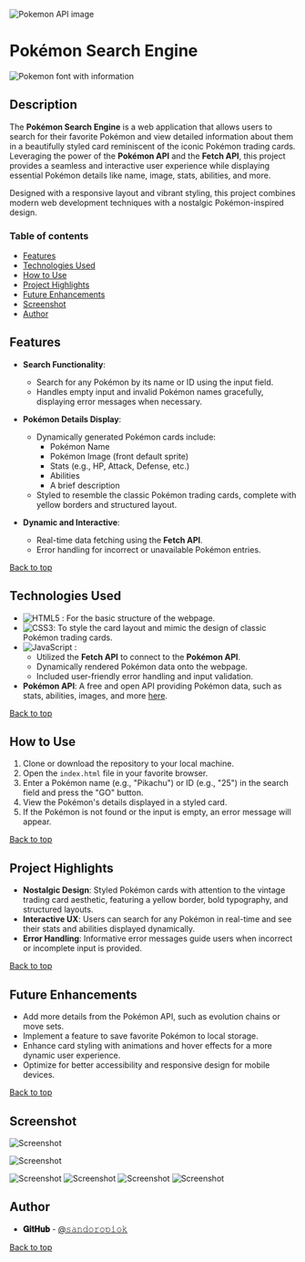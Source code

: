 ![Pokemon API image](./assets/logo-img.png)

# Pokémon Search Engine

![Pokemon font with information](./assets/logo-info.png)

## Description

The **Pokémon Search Engine** is a web application that allows users to search for their favorite Pokémon and view detailed information about them in a beautifully styled card reminiscent of the iconic Pokémon trading cards. Leveraging the power of the **Pokémon API** and the **Fetch API**, this project provides a seamless and interactive user experience while displaying essential Pokémon details like name, image, stats, abilities, and more.

Designed with a responsive layout and vibrant styling, this project combines modern web development techniques with a nostalgic Pokémon-inspired design.

### Table of contents

- [Features](#features)
- [Technologies Used](#technologies-used)
- [How to Use](#how-to-use)
- [Project Highlights](#project-highlights)
- [Future Enhancements](#future-enhancements)
- [Screenshot](#screenshot)
- [Author](#author)

## Features

- **Search Functionality**:

  - Search for any Pokémon by its name or ID using the input field.
  - Handles empty input and invalid Pokémon names gracefully, displaying error messages when necessary.

- **Pokémon Details Display**:

  - Dynamically generated Pokémon cards include:
    - Pokémon Name
    - Pokémon Image (front default sprite)
    - Stats (e.g., HP, Attack, Defense, etc.)
    - Abilities
    - A brief description
  - Styled to resemble the classic Pokémon trading cards, complete with yellow borders and structured layout.

- **Dynamic and Interactive**:
  - Real-time data fetching using the **Fetch API**.
  - Error handling for incorrect or unavailable Pokémon entries.

[Back to top](#top)

## Technologies Used

- ![HTML5](https://img.shields.io/badge/html5-%23E34F26.svg?style=for-the-badge&logo=html5&logoColor=white) : For the basic structure of the webpage.
- ![CSS3](https://img.shields.io/badge/css3-%231572B6.svg?style=for-the-badge&logo=css3&logoColor=white): To style the card layout and mimic the design of classic Pokémon trading cards.
- ![JavaScript](https://img.shields.io/badge/javascript-%23323330.svg?style=for-the-badge&logo=javascript&logoColor=%23F7DF1E) :
  - Utilized the **Fetch API** to connect to the **Pokémon API**.
  - Dynamically rendered Pokémon data onto the webpage.
  - Included user-friendly error handling and input validation.
- **Pokémon API**: A free and open API providing Pokémon data, such as stats, abilities, images, and more [here](https://pokeapi.co/).

[Back to top](#top)

## How to Use

1. Clone or download the repository to your local machine.
2. Open the `index.html` file in your favorite browser.
3. Enter a Pokémon name (e.g., "Pikachu") or ID (e.g., "25") in the search field and press the "GO" button.
4. View the Pokémon's details displayed in a styled card.
5. If the Pokémon is not found or the input is empty, an error message will appear.

[Back to top](#top)

## Project Highlights

- **Nostalgic Design**: Styled Pokémon cards with attention to the vintage trading card aesthetic, featuring a yellow border, bold typography, and structured layouts.
- **Interactive UX**: Users can search for any Pokémon in real-time and see their stats and abilities displayed dynamically.
- **Error Handling**: Informative error messages guide users when incorrect or incomplete input is provided.

[Back to top](#top)

## Future Enhancements

- Add more details from the Pokémon API, such as evolution chains or move sets.
- Implement a feature to save favorite Pokémon to local storage.
- Enhance card styling with animations and hover effects for a more dynamic user experience.
- Optimize for better accessibility and responsive design for mobile devices.

[Back to top](#top)

## Screenshot

![Screenshot](./assets/Screenshot%20from%202024-11-22%2000-38-12.png)


![Screenshot](./assets/Screenshot%20from%202024-11-22%2000-38-39.png)

![Screenshot](./assets/Screenshot%20from%202024-11-22%2000-39-00.png)
![Screenshot](./assets/Screenshot%20from%202024-11-22%2000-39-49.png)
![Screenshot](./assets/Screenshot%20from%202024-11-22%2000-40-39.png)
![Screenshot](./assets/Screenshot%20from%202024-11-22%2000-41-09.png)

## Author

- **𝐆𝐢𝐭𝐇𝐮𝐛** - [@𝚜𝚊𝚗𝚍𝚘𝚛𝚘𝚙𝚒𝚘𝚔](https://github.com/sandoropiok)

[Back to top](#top)
